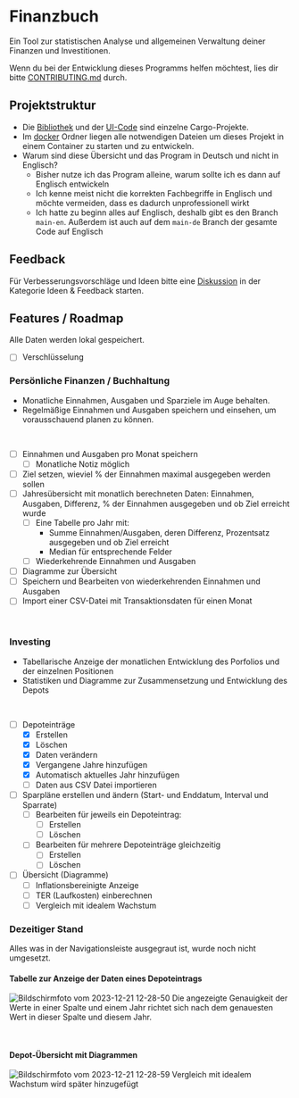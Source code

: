 # Finanzbuch
Ein Tool zur statistischen Analyse und allgemeinen Verwaltung deiner Finanzen und Investitionen.

Wenn du bei der Entwicklung dieses Programms helfen möchtest, lies dir bitte [CONTRIBUTING.md](/CONTRIBUTING.md) durch.

## Projektstruktur
- Die [Bibliothek](/finanzbuch_lib) und der [UI-Code](/tauri) sind einzelne Cargo-Projekte.
- Im [docker](/docker) Ordner liegen alle notwendigen Dateien um dieses Projekt in einem Container zu starten und zu entwickeln.
- Warum sind diese Übersicht und das Program in Deutsch und nicht in Englisch?
  - Bisher nutze ich das Program alleine, warum sollte ich es dann auf Englisch entwickeln
  - Ich kenne meist nicht die korrekten Fachbegriffe in Englisch und möchte vermeiden, dass es dadurch unprofessionell wirkt
  - Ich hatte zu beginn alles auf Englisch, deshalb gibt es den Branch `main-en`. Außerdem ist auch auf dem `main-de` Branch der gesamte Code auf Englisch

## Feedback
Für Verbesserungsvorschläge und Ideen bitte eine [Diskussion](https://github.com/robertosw/finanzbuch/discussions/categories/ideas-feedback) in der Kategorie Ideen & Feedback starten.

## Features / Roadmap
Alle Daten werden lokal gespeichert.
- [ ] Verschlüsselung

### Persönliche Finanzen / Buchhaltung

- Monatliche Einnahmen, Ausgaben und Sparziele im Auge behalten.
- Regelmäßige Einnahmen und Ausgaben speichern und einsehen, um vorausschauend planen zu können.

<br>

- [ ] Einnahmen und Ausgaben pro Monat speichern
  - [ ] Monatliche Notiz möglich
- [ ] Ziel setzen, wieviel % der Einnahmen maximal ausgegeben werden sollen
- [ ] Jahresübersicht mit monatlich berechneten Daten: Einnahmen, Ausgaben, Differenz, % der Einnahmen ausgegeben und ob Ziel erreicht wurde
  - [ ] Eine Tabelle pro Jahr mit:
    - Summe Einnahmen/Ausgaben, deren Differenz, Prozentsatz ausgegeben und ob Ziel erreicht
    - Median für entsprechende Felder
  - [ ] Wiederkehrende Einnahmen und Ausgaben
- [ ] Diagramme zur Übersicht
- [ ] Speichern und Bearbeiten von wiederkehrenden Einnahmen und Ausgaben
- [ ] Import einer CSV-Datei mit Transaktionsdaten für einen Monat

<br>

### Investing
- Tabellarische Anzeige der monatlichen Entwicklung des Porfolios und der einzelnen Positionen
- Statistiken und Diagramme zur Zusammensetzung und Entwicklung des Depots

<br>

- [ ] Depoteinträge
  - [x] Erstellen
  - [x] Löschen
  - [x] Daten verändern
  - [x] Vergangene Jahre hinzufügen
  - [x] Automatisch aktuelles Jahr hinzufügen
  - [ ] Daten aus CSV Datei importieren
- [ ] Sparpläne erstellen und ändern (Start- und Enddatum, Interval und Sparrate)
  - [ ] Bearbeiten für jeweils ein Depoteintrag:
    - [ ] Erstellen
    - [ ] Löschen
  - [ ] Bearbeiten für mehrere Depoteinträge gleichzeitig
    - [ ] Erstellen
    - [ ] Löschen
- [ ] Übersicht (Diagramme)
  - [ ] Inflationsbereinigte Anzeige
  - [ ] TER (Laufkosten) einberechnen
  - [ ] Vergleich mit idealem Wachstum

### Dezeitiger Stand
Alles was in der Navigationsleiste ausgegraut ist, wurde noch nicht umgesetzt.

#### Tabelle zur Anzeige der Daten eines Depoteintrags
![Bildschirmfoto vom 2023-12-21 12-28-50](https://github.com/robertosw/finanzbuch/assets/47303535/5344f357-347f-49f6-a6da-dd83566624f0)
Die angezeigte Genauigkeit der Werte in einer Spalte und einem Jahr richtet sich nach dem genauesten Wert in dieser Spalte und diesem Jahr.

<br>

#### Depot-Übersicht mit Diagrammen
![Bildschirmfoto vom 2023-12-21 12-28-59](https://github.com/robertosw/finanzbuch/assets/47303535/95df72f1-7925-4f9c-a575-623a443d0107)
Vergleich mit idealem Wachstum wird später hinzugefügt
